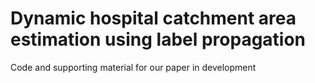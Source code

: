 # Dynamic hospital catchment area estimation using label propagation

Code and supporting material for our paper in development


